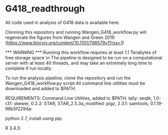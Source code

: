 # G418_readthrough
All code used in analysis of G418 data is available here.

Clonning this repository and running Wangen_G418_workflow.py will regenerate the figures from Wangen and Green 2019 (https://www.biorxiv.org/content/10.1101/798579v1?rss=1)

*** WARNING ***
Running this workflow requires at least 1.1 Terabytes of free storage space \n
The pipeline is designed to be run on a computational server with at least 40 threads, and may take an extremely long time to complete if run locally.

To run the analysis pipeline, clone the repository and run the Wangen_G418_workflow.py script
All command line utilities must be downloaded and added to $PATH:


REQUIREMENTS:
Command Line Utilities, added to $PATH:
tally: 
seqtk, 1.0-r31: 
skewer, 0.2.2:
STAR, STAR_2.5.3a_modified:
pigz, 2.3.1:
samtools, 0.1.19-96b5f2294a:




python 2.7, install using pip:



R 3.4.3:


